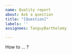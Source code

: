 ```yaml
---
name: Quality report
about: Ask a question
title: "[Question]"
labels: ''
assignees: TanguyBarthelemy

---
```


How to ... ?
